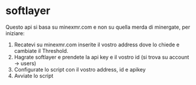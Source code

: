 # softlayer
Questo api si basa su minexmr.com e non su quella merda di minergate, per iniziare:
1. Recatevi su minexmr.com inserite il vostro address dove lo chiede e cambiate il Threshold. 
2. Hagrate softlayer e prendete la api key e il vostro id (si trova su account -> users)
3. Configurate lo script con il vostro address, id e apikey 
4. Avviate lo script 
